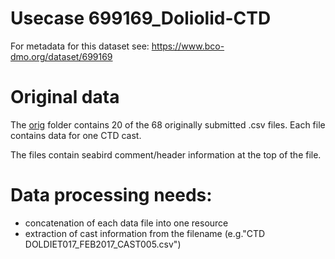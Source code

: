 # Usecase 699169_Doliolid-CTD

For metadata for this dataset see: https://www.bco-dmo.org/dataset/699169

# Original data

The [orig](orig) folder contains 20 of the 68 originally submitted .csv files. Each file contains data for one CTD cast.

The files contain seabird comment/header information at the top of the file.

# Data processing needs:

* concatenation of each data file into one resource
* extraction of cast information from the filename (e.g."CTD DOLDIET017_FEB2017_CAST005.csv") 

